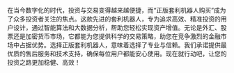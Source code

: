 在当今数字化的时代，投资与交易变得越来越便捷，而“正版套利机器人购买”成为了众多投资者关注的焦点。这款先进的套利机器人，专为追求高效、精准投资的用户设计，通过智能算法和大数据分析，帮助您轻松实现资产增值。无论是外汇、股票还是加密货币市场，它都能为您提供科学的交易策略，助您在竞争激烈的金融市场中占据优势。选择正版套利机器人，意味着选择了专业与信赖。我们承诺提供最优质的售后服务和技术支持，确保每位用户都能安心使用。现在就行动吧，让您的投资之路更加稳健、高效！